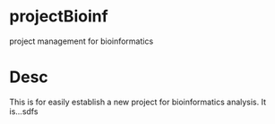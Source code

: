 # projectBioinf
project management for bioinformatics

# Desc
This is for easily establish a new project for bioinformatics analysis.
It is...sdfs